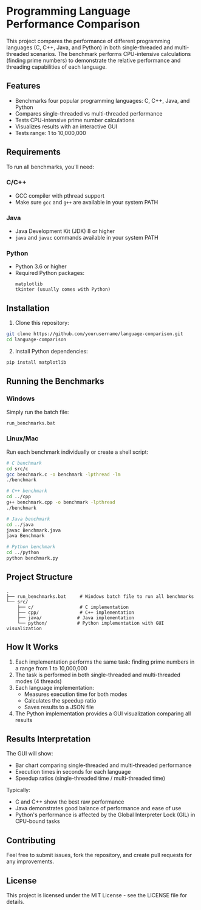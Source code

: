 # Programming Language Performance Comparison

This project compares the performance of different programming languages (C, C++, Java, and Python) in both single-threaded and multi-threaded scenarios. The benchmark performs CPU-intensive calculations (finding prime numbers) to demonstrate the relative performance and threading capabilities of each language.

## Features

- Benchmarks four popular programming languages: C, C++, Java, and Python
- Compares single-threaded vs multi-threaded performance
- Tests CPU-intensive prime number calculations
- Visualizes results with an interactive GUI
- Tests range: 1 to 10,000,000

## Requirements

To run all benchmarks, you'll need:

### C/C++
- GCC compiler with pthread support
- Make sure `gcc` and `g++` are available in your system PATH

### Java
- Java Development Kit (JDK) 8 or higher
- `java` and `javac` commands available in your system PATH

### Python
- Python 3.6 or higher
- Required Python packages:
  ```
  matplotlib
  tkinter (usually comes with Python)
  ```

## Installation

1. Clone this repository:
```bash
git clone https://github.com/yourusername/language-comparison.git
cd language-comparison
```

2. Install Python dependencies:
```bash
pip install matplotlib
```

## Running the Benchmarks

### Windows
Simply run the batch file:
```bash
run_benchmarks.bat
```

### Linux/Mac
Run each benchmark individually or create a shell script:
```bash
# C benchmark
cd src/c
gcc benchmark.c -o benchmark -lpthread -lm
./benchmark

# C++ benchmark
cd ../cpp
g++ benchmark.cpp -o benchmark -lpthread
./benchmark

# Java benchmark
cd ../java
javac Benchmark.java
java Benchmark

# Python benchmark
cd ../python
python benchmark.py
```

## Project Structure

```
.
├── run_benchmarks.bat     # Windows batch file to run all benchmarks
└── src/
    ├── c/                 # C implementation
    ├── cpp/               # C++ implementation
    ├── java/             # Java implementation
    └── python/           # Python implementation with GUI visualization
```

## How It Works

1. Each implementation performs the same task: finding prime numbers in a range from 1 to 10,000,000
2. The task is performed in both single-threaded and multi-threaded modes (4 threads)
3. Each language implementation:
   - Measures execution time for both modes
   - Calculates the speedup ratio
   - Saves results to a JSON file
4. The Python implementation provides a GUI visualization comparing all results

## Results Interpretation

The GUI will show:
- Bar chart comparing single-threaded and multi-threaded performance
- Execution times in seconds for each language
- Speedup ratios (single-threaded time / multi-threaded time)

Typically:
- C and C++ show the best raw performance
- Java demonstrates good balance of performance and ease of use
- Python's performance is affected by the Global Interpreter Lock (GIL) in CPU-bound tasks

## Contributing

Feel free to submit issues, fork the repository, and create pull requests for any improvements.

## License

This project is licensed under the MIT License - see the LICENSE file for details.
